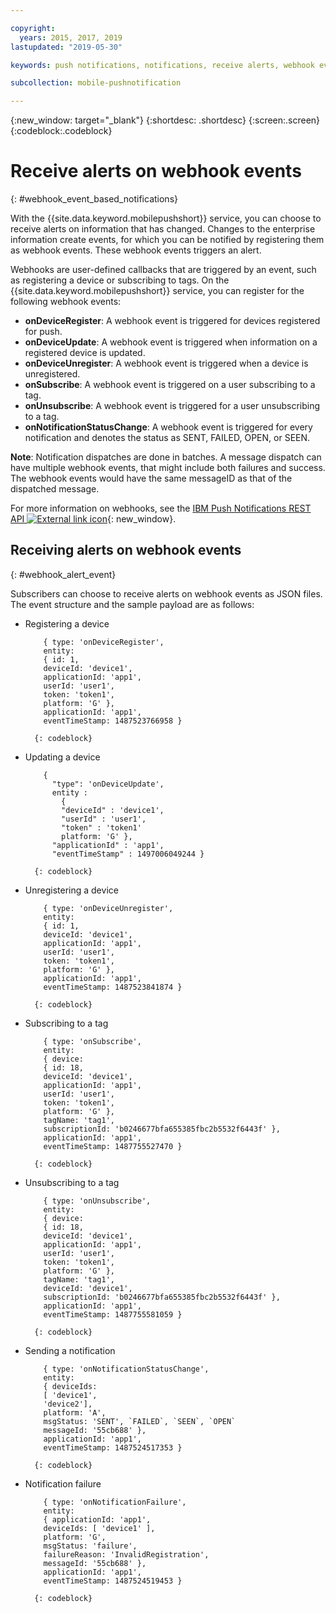 ```yaml
---

copyright:
  years: 2015, 2017, 2019
lastupdated: "2019-05-30"

keywords: push notifications, notifications, receive alerts, webhook events

subcollection: mobile-pushnotification

---
```


{:new_window: target="_blank"}
{:shortdesc: .shortdesc}
{:screen:.screen}
{:codeblock:.codeblock}

# Receive alerts on webhook events
{: #webhook_event_based_notifications}

With the {{site.data.keyword.mobilepushshort}} service, you can choose to receive alerts on information that has changed. Changes to the enterprise information create events, for which you can be notified by registering them as webhook events. These webhook events triggers an alert. 

Webhooks are user-defined callbacks that are triggered by an event, such as registering a device or subscribing to tags. On the {{site.data.keyword.mobilepushshort}} service, you can register for the following webhook events: 

- **onDeviceRegister**: A webhook event is triggered for devices registered for push.
- **onDeviceUpdate**: A webhook event is triggered when information on a registered device is updated.
- **onDeviceUnregister**: A webhook event is triggered when a device is unregistered. 
- **onSubscribe**: A webhook event is triggered on a user subscribing to a tag.
- **onUnsubscribe**: A webhook event is triggered for a user unsubscribing to a tag.
- **onNotificationStatusChange**: A webhook event is  triggered for every notification and denotes the status as SENT, FAILED, OPEN, or SEEN.


**Note**: Notification dispatches are done in batches. A message dispatch can have multiple webhook events, that might include both failures and success. 
The webhook events would have the same messageID as that of the dispatched message. 

For more information on webhooks, see the [IBM Push Notifications REST API ![External link icon](../../icons/launch-glyph.svg "External link icon")](https://cloud.ibm.com/apidocs/push-notifications){: new_window}.

## Receiving alerts on webhook events
{: #webhook_alert_event}

Subscribers can choose to receive alerts on webhook events as JSON files. The event structure and the sample payload are as follows:

- Registering a device
	```
		{ type: 'onDeviceRegister',
		entity:
		{ id: 1,
		deviceId: 'device1',
		applicationId: 'app1',
		userId: 'user1',
		token: 'token1',
		platform: 'G' },
		applicationId: 'app1',
		eventTimeStamp: 1487523766958 }
	```
		{: codeblock}

- Updating a device

	```
		{
		  "type": 'onDeviceUpdate',
		  entity : 
			{
		    "deviceId" : 'device1',
		    "userId" : 'user1',
		    "token" : 'token1'
		  	platform: 'G' },
		  "applicationId" : 'app1',
		  "eventTimeStamp" : 1497006049244 }
	```
		{: codeblock}

- Unregistering a device
	```
		{ type: 'onDeviceUnregister',
		entity:
		{ id: 1,
		deviceId: 'device1',
		applicationId: 'app1',
		userId: 'user1',
		token: 'token1',
		platform: 'G' },
		applicationId: 'app1',
		eventTimeStamp: 1487523841874 }
	```
		{: codeblock}

- Subscribing to a tag
	```
		{ type: 'onSubscribe',
		entity:
		{ device:
		{ id: 18,
		deviceId: 'device1',
		applicationId: 'app1',
		userId: 'user1',
		token: 'token1',
		platform: 'G' },
		tagName: 'tag1',
		subscriptionId: 'b0246677bfa655385fbc2b5532f6443f' },
		applicationId: 'app1',
		eventTimeStamp: 1487755527470 }
	```
		{: codeblock}

- Unsubscribing to a tag
	```
		{ type: 'onUnsubscribe',
		entity:
		{ device:
		{ id: 18,
		deviceId: 'device1',
		applicationId: 'app1',
		userId: 'user1',
		token: 'token1',
		platform: 'G' },
		tagName: 'tag1',
		deviceId: 'device1',
		subscriptionId: 'b0246677bfa655385fbc2b5532f6443f' },
		applicationId: 'app1',
		eventTimeStamp: 1487755581059 }
	```
		{: codeblock}

- Sending a notification
	```
		{ type: 'onNotificationStatusChange',
		entity:
		{ deviceIds:
		[ 'device1',
		'device2'],
		platform: 'A',
		msgStatus: 'SENT', `FAILED`, `SEEN`, `OPEN`
		messageId: '55cb688' },
		applicationId: 'app1',
		eventTimeStamp: 1487524517353 }
	```
		{: codeblock}

- Notification failure
	```
		{ type: 'onNotificationFailure',
		entity:
		{ applicationId: 'app1',
		deviceIds: [ 'device1' ],
		platform: 'G',
		msgStatus: 'failure',
		failureReason: 'InvalidRegistration',
		messageId: '55cb688' },
		applicationId: 'app1',
		eventTimeStamp: 1487524519453 }
	```
		{: codeblock}

